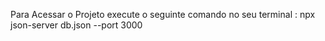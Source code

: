Para Acessar o Projeto execute o seguinte comando no seu terminal : npx json-server db.json --port 3000
